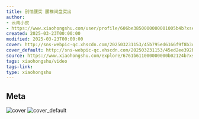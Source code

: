 ```yaml
---
title: 别怕腰突 腰椎间盘突出
author:
- 云南小皮
- https://www.xiaohongshu.com/user/profile/606be3850000000001005b4b?xsec_token=undefined
created: 2025-03-23T00:00:00
modified: 2025-03-23T00:00:00
cover: http://sns-webpic-qc.xhscdn.com/202503231153/45b795ed6166f9f8b3da2d5e368c2c1e/1040g2sg31bh3n1200mdg5o3bse2g8mqb7olcqn8!nc_n_webp_prv_1
cover_default: http://sns-webpic-qc.xhscdn.com/202503231153/45ed2ee392bc7670daec65ea91e6896c/1040g2sg31bh3n1200mdg5o3bse2g8mqb7olcqn8!nc_n_webp_mw_1
source: https://www.xiaohongshu.com/explore/6761b611000000000b02124b?xsec_token=ABqPNAMO2ZXZSVCNlgQkgYMSpWlRNKoz0Mnjk8FoWsmsM=
tags: xiaohongshu/video
tags-link:
type: xiaohongshu
---
```


## Meta

![cover](http://sns-webpic-qc.xhscdn.com/202503231153/45b795ed6166f9f8b3da2d5e368c2c1e/1040g2sg31bh3n1200mdg5o3bse2g8mqb7olcqn8!nc_n_webp_prv_1)
![cover_default](http://sns-webpic-qc.xhscdn.com/202503231153/45ed2ee392bc7670daec65ea91e6896c/1040g2sg31bh3n1200mdg5o3bse2g8mqb7olcqn8!nc_n_webp_mw_1)
